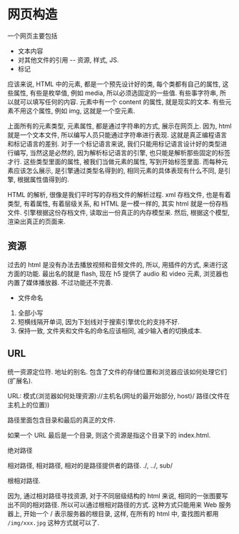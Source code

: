 # 网页构造

一个网页主要包括

* 文本内容
* 对其他文件的引用 -- 资源, 样式, JS.
* 标记

应该来说, HTML 中的元素, 都是一个预先设计好的类, 每个类都有自己的属性, 这些属性, 有些是枚举值, 例如 media, 所以必须选固定的一些值. 有些事字符串, 所以就可以填写任何的内容. 元素中有一个 content 的属性, 就是现实的文本. 有些元素不用这个属性, 例如 img, 这就是一个空元素.

上面所有的元素类型, 元素属性, 都是通过字符串的方式, 展示在网页上. 因为, html 就是一个文本文件, 所以编写人员只能通过字符串进行表现. 这就是真正编程语言和标记语言的差别. 对于一个标记语言来说, 我们只能用标记语言设计好的类型进行编写, 当然这是必然的, 因为解析标记语言的引擎, 也只能是解析那些固定的标签才行. 这些类型里面的属性, 被我们当做元素的属性, 写到开始标签里面. 而每种元素应该怎么展示, 是引擎通过类型名得到的, 相同元素的具体表现有什么不同, 是引擎, 根据属性值得到的.

HTML 的解析, 很像是我们平时写的存档文件的解析过程. xml 存档文件, 也是有着类型, 有着属性, 有着层级关系, 和 HTML 是一模一样的, 其实 html 就是一份存档文件. 引擎根据这份存档文件, 读取出一份真正的内存模型来. 然后, 根据这个模型, 渲染出真正的页面来.

## 资源

过去的 html 是没有办法去播放视频和音频文件的, 所以, 用插件的方式, 来进行这方面的功能. 最出名的就是 flash, 现在 h5 提供了 audio 和 video 元素, 浏览器也内置了媒体播放器. 不过功能还不完善.

* 文件命名

1. 全部小写
1. 短横线隔开单词, 因为下划线对于搜索引擎优化的支持不好.
1. 保持一致, 文件夹和文件名的命名应该相同, 减少输入者的切换成本.

## URL

统一资源定位符. 地址的别名. 包含了文件的存储位置和浏览器应该如何处理它们(扩展名).

URL: 模式(浏览器如何处理资源)://主机名(网址的最开始部分, host)/ 路径(文件在主机上的位置))

路径里面包含目录和最后的真正的文件.

如果一个 URL 最后是一个目录, 则这个资源是指这个目录下的 index.html.

绝对路径

相对路径, 相对路径, 相对的是路径提供者的路径. ./, ../, sub/

根相对路径.

因为, 通过相对路径寻找资源, 对于不同层级结构的 html 来说, 相同的一张图要写出不同的相对路径. 所以可以通过根相对路径的方式. 这种方式只能用来 Web 服务器上, 开始一个 / 表示服务器的根目录, 这样, 在所有的 html 中, 查找图片都用 `/img/xxx.jpg` 这种方式就可以了.
